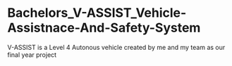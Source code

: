 # Bachelors_V-ASSIST_Vehicle-Assistnace-And-Safety-System
 V-ASSIST is a Level 4 Autonous vehicle created by me and my team as our final year project
